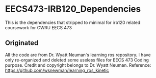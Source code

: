 # EECS473-IRB120_Dependencies
This is the dependencies that stripped to minimal for irb120 related coursework for CWRU EECS 473

## Originated
All the code are from Dr. Wyatt Neuman's learning ros repository. I have only re-organized and deleted some useless files for EECS 473 Coding purpose.
Credit and copyright belongs to Dr. Wyatt Neuman.
Reference: https://github.com/wsnewman/learning_ros_kinetic
